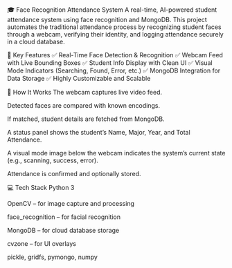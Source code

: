 🎓 Face Recognition Attendance System
A real-time, AI-powered student attendance system using face recognition and MongoDB. This project automates the traditional attendance process by recognizing student faces through a webcam, verifying their identity, and logging attendance securely in a cloud database.

🧩 Key Features
✅ Real-Time Face Detection & Recognition
✅ Webcam Feed with Live Bounding Boxes
✅ Student Info Display with Clean UI
✅ Visual Mode Indicators (Searching, Found, Error, etc.)
✅ MongoDB Integration for Data Storage
✅ Highly Customizable and Scalable

📸 How It Works
The webcam captures live video feed.

Detected faces are compared with known encodings.

If matched, student details are fetched from MongoDB.

A status panel shows the student’s Name, Major, Year, and Total Attendance.

A visual mode image below the webcam indicates the system’s current state (e.g., scanning, success, error).

Attendance is confirmed and optionally stored.

💻 Tech Stack
Python 3

OpenCV – for image capture and processing

face_recognition – for facial recognition

MongoDB – for cloud database storage

cvzone – for UI overlays

pickle, gridfs, pymongo, numpy

